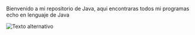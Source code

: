 Bienvenido a mi repositorio de Java, aqui encontraras todos mi programas echo en lenguaje de Java

 ![Texto alternativo](https://i.blogs.es/e7b69c/java_logo/650_1200.webp)
